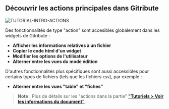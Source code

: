 ## Découvrir les actions principales dans Gitribute

<div>
  <img
    alt="TUTORIAL-INTRO-ACTIONS"
    src="https://raw.githubusercontent.com/multi-coop/gitribute-documentation-content/main/images/tutorial/commented/tutorial-actions.png"
    />
</div>

Des fonctionnalités de type "action" sont accesibles globalement dans les widgets de Gitribute : 

- **Afficher les informations relatives à un fichier**
- **Copier le code html d'un widget**
- **Modifier les options de l'utilisateur**
- **Alterner entre les vues du mode édition**

D'autres fonctionnalités plus spécifiques sont aussi accessibles pour certains types de fichiers (tels que les fichiers `csv`), par exemple :

- **Alterner entre les vues "table" et "fiches"**

> **Note** : Plus de détails sur les "actions dans la partie" **["Tutoriels > Voir les informations du document"](/tutorial-actions)**.
